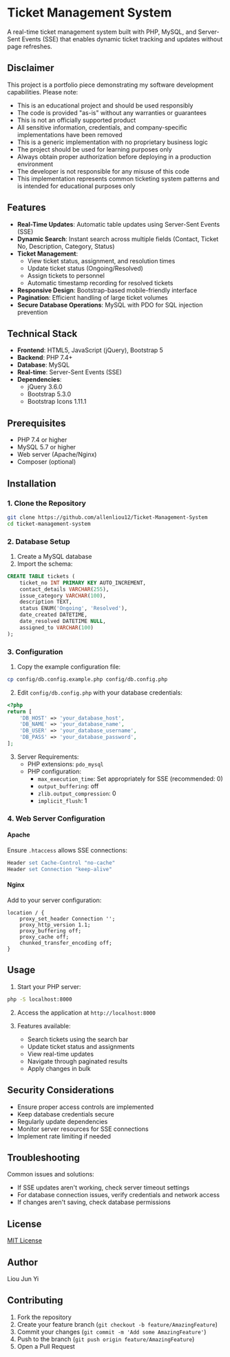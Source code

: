 # Ticket Management System

A real-time ticket management system built with PHP, MySQL, and Server-Sent Events (SSE) that enables dynamic ticket tracking and updates without page refreshes.

## Disclaimer

This project is a portfolio piece demonstrating my software development capabilities. Please note:

- This is an educational project and should be used responsibly
- The code is provided "as-is" without any warranties or guarantees
- This is not an officially supported product
- All sensitive information, credentials, and company-specific implementations have been removed
- This is a generic implementation with no proprietary business logic
- The project should be used for learning purposes only
- Always obtain proper authorization before deploying in a production environment
- The developer is not responsible for any misuse of this code
- This implementation represents common ticketing system patterns and is intended for educational purposes only

## Features

- **Real-Time Updates**: Automatic table updates using Server-Sent Events (SSE)
- **Dynamic Search**: Instant search across multiple fields (Contact, Ticket No, Description, Category, Status)
- **Ticket Management**:
  - View ticket status, assignment, and resolution times
  - Update ticket status (Ongoing/Resolved)
  - Assign tickets to personnel
  - Automatic timestamp recording for resolved tickets
- **Responsive Design**: Bootstrap-based mobile-friendly interface
- **Pagination**: Efficient handling of large ticket volumes
- **Secure Database Operations**: MySQL with PDO for SQL injection prevention

## Technical Stack

- **Frontend**: HTML5, JavaScript (jQuery), Bootstrap 5
- **Backend**: PHP 7.4+
- **Database**: MySQL
- **Real-time**: Server-Sent Events (SSE)
- **Dependencies**:
  - jQuery 3.6.0
  - Bootstrap 5.3.0
  - Bootstrap Icons 1.11.1

## Prerequisites

- PHP 7.4 or higher
- MySQL 5.7 or higher
- Web server (Apache/Nginx)
- Composer (optional)

## Installation

### 1. Clone the Repository

```sh
git clone https://github.com/allenliou12/Ticket-Management-System
cd ticket-management-system
```

### 2. Database Setup

1. Create a MySQL database
2. Import the schema:

```sql
CREATE TABLE tickets (
    ticket_no INT PRIMARY KEY AUTO_INCREMENT,
    contact_details VARCHAR(255),
    issue_category VARCHAR(100),
    description TEXT,
    status ENUM('Ongoing', 'Resolved'),
    date_created DATETIME,
    date_resolved DATETIME NULL,
    assigned_to VARCHAR(100)
);
```

### 3. Configuration

1. Copy the example configuration file:

```sh
cp config/db.config.example.php config/db.config.php
```

2. Edit `config/db.config.php` with your database credentials:

```php
<?php
return [
    'DB_HOST' => 'your_database_host',
    'DB_NAME' => 'your_database_name',
    'DB_USER' => 'your_database_username',
    'DB_PASS' => 'your_database_password',
];
```

3. Server Requirements:
   - PHP extensions: `pdo_mysql`
   - PHP configuration:
     - `max_execution_time`: Set appropriately for SSE (recommended: 0)
     - `output_buffering`: off
     - `zlib.output_compression`: 0
     - `implicit_flush`: 1

### 4. Web Server Configuration

#### Apache

Ensure `.htaccess` allows SSE connections:

```apache
Header set Cache-Control "no-cache"
Header set Connection "keep-alive"
```

#### Nginx

Add to your server configuration:

```nginx
location / {
    proxy_set_header Connection '';
    proxy_http_version 1.1;
    proxy_buffering off;
    proxy_cache off;
    chunked_transfer_encoding off;
}
```

## Usage

1. Start your PHP server:

```sh
php -S localhost:8000
```

2. Access the application at `http://localhost:8000`

3. Features available:
   - Search tickets using the search bar
   - Update ticket status and assignments
   - View real-time updates
   - Navigate through paginated results
   - Apply changes in bulk

## Security Considerations

- Ensure proper access controls are implemented
- Keep database credentials secure
- Regularly update dependencies
- Monitor server resources for SSE connections
- Implement rate limiting if needed

## Troubleshooting

Common issues and solutions:

- If SSE updates aren't working, check server timeout settings
- For database connection issues, verify credentials and network access
- If changes aren't saving, check database permissions

## License

[MIT License](LICENSE)

## Author

Liou Jun Yi

## Contributing

1. Fork the repository
2. Create your feature branch (`git checkout -b feature/AmazingFeature`)
3. Commit your changes (`git commit -m 'Add some AmazingFeature'`)
4. Push to the branch (`git push origin feature/AmazingFeature`)
5. Open a Pull Request
